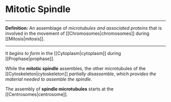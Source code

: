 # Mitotic Spindle
---
**Definition:**
An assemblage of *microtubules and associated proteins* that is involved in the movement of [[Chromosomes|chromosomes]] during [[Mitosis|mitosis]].

---

It *begins to form* in the [[Cytoplasm|cytoplasm]] during [[Prophase|prophase]].

While the **mitotic spindle** assembles, the other microtubules of the [[Cytoskeleton|cytoskeleton]] *partially disassemble*, which *provides the material needed to assemble the spindle*.

The assembly of **spindle microtubules** starts at the [[Centrosomes|centrosome]].
